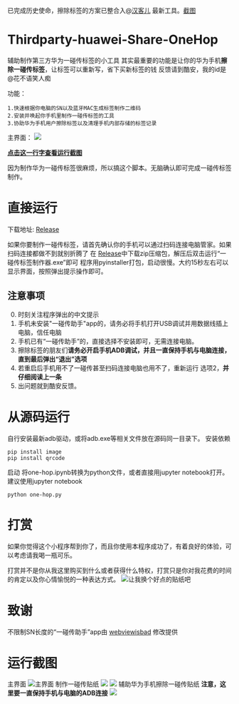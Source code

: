 已完成历史使命，擦除标签的方案已整合入@[汉客儿](https://www.weibo.com/anhkgg) 最新工具。[截图](https://raw.githubusercontent.com/Masterchiefm/Thirdparty-huawei-Share-OneHop/master/Screenshot_20200517_161635_com.coolapk.market.jpg)
# Thirdparty-huawei-Share-OneHop
辅助制作第三方华为一碰传标签的小工具
其实最重要的功能是让你的华为手机**擦除一碰传标签**，让标签可以重新写，省下买新标签的钱
反馈请到酷安，我的id是 @花不语笑人痴

功能：
```
1.快速根据你电脑的SN以及蓝牙MAC生成标签制作二维码
2.安装并唤起你手机里制作一碰传标签的工具
3.协助华为手机用户擦除标签以及清理手机内部存储的标签记录
```
主界面：
![](https://github.com/Masterchiefm/Thirdparty-huawei-Share-OneHop/raw/master/1.jpg)

**[点击这一行字查看运行截图](https://github.com/Masterchiefm/Thirdparty-huawei-Share-OneHop/blob/master/README.md#%E8%BF%90%E8%A1%8C%E6%88%AA%E5%9B%BE)**

因为制作华为一碰传标签很麻烦，所以搞这个脚本。无脑确认即可完成一碰传标签制作。
# 直接运行

下载地址: [Release](https://github.com/Masterchiefm/Thirdparty-huawei-Share-OneHop/releases)

如果你要制作一碰传标签，请首先确认你的手机可以通过扫码连接电脑管家。如果扫码连接都做不到就别折腾了
在 [Release](https://github.com/Masterchiefm/Thirdparty-huawei-Share-OneHop/releases)中下载zip压缩包，解压后双击运行“一碰传标签制作器.exe”即可
程序用pyinstaller打包，启动很慢。大约15秒左右可以显示界面，按照弹出提示操作即可。

## 注意事项

0. 时刻关注程序弹出的中文提示
1. 手机未安装"一碰传助手"app的，请务必将手机打开USB调试并用数据线插上电脑，信任电脑
2. 手机已有“一碰传助手”的，直接选择不安装即可，无需连接电脑。
3. 擦除标签的朋友们**请务必开启手机ADB调试，并且一直保持手机与电脑连接，直到最后弹出“退出”选项**  
4. 若重启后手机用不了一碰传甚至扫码连接电脑也用不了，重新运行 选项2，**并仔细阅读上一条**
5. 出问题就到酷安反馈。


# 从源码运行
自行安装最新adb驱动，或将adb.exe等相关文件放在源码同一目录下。
安装依赖
```
pip install image
pip install qrcode
```
启动
将one-hop.ipynb转换为python文件，或者直接用jupyter notebook打开。建议使用jupyter notebook
```
python one-hop.py
```

# 打赏
如果你觉得这个小程序帮到你了，而且你使用本程序成功了，有着良好的体验，可以考虑请我喝一瓶可乐。

打赏并不是你从我这里购买到什么或者获得什么特权，打赏只是你对我花费的时间的肯定以及你心情愉悦的一种表达方式。
![让我换个好点的贴纸吧](https://cdn.jsdelivr.net/gh/Masterchiefm/pictures/68747470733a2f2f6d6f716971696e2e636e2f77702d636f6e74656e742f75706c6f6164732f323032302f30342f64617368616e672e706e67.png)

# 致谢
不限制SN长度的“一碰传助手”app由 [webviewisbad](https://github.com/webviewisbad/-apk) 修改提供


# 运行截图

主界面
![主界面](https://github.com/Masterchiefm/Thirdparty-huawei-Share-OneHop/raw/master/1.jpg)
制作一碰传贴纸
![](https://github.com/Masterchiefm/Thirdparty-huawei-Share-OneHop/raw/master/2.jpg)
![](https://github.com/Masterchiefm/Thirdparty-huawei-Share-OneHop/raw/master/3.jpg)
辅助华为手机擦除一碰传贴纸
**注意，这里要一直保持手机与电脑的ADB连接** 
![](https://github.com/Masterchiefm/Thirdparty-huawei-Share-OneHop/raw/master/4.jpg)
